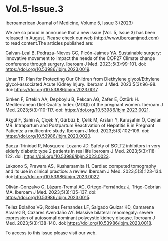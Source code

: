 # Vol.5-Issue.3
Iberoamerican Journal of Medicine, Volume 5, Issue 3 (2023)

We are so proud in announce that a new issue (Vol. 5, Issue 3) has been released in August. Please check our web (http://www.iberoamjmed.com) to read content.The articles published are:

Galvan-Leal B, Pedraza-Nieves GC, Picón-Jaimes YA. Sustainable surgery: innovative movement to impact the needs of the COP27 Climate change conference through surgery. Iberoam J Med. 2023;5(3):99-101. doi: https://doi.org/10.53986/ibjm.2023.0019.

Umar TP. Plan for Protecting Our Children from Diethylene glycol/Ethylene glycol-associated Acute Kidney Injury. Iberoam J Med. 2023:5(3):96-98. doi: https://doi.org/10.53986/ibjm.2023.0017.

Sırıken F, Ertekin AA, Depboylu B, Pekcan AG, Zafer E, Öztürk H. Mediterranean Diet Quality Index (MDQI) of the pregnant women. Iberoam J Med. 2023;5(3):110-117. doi: https://doi.org/10.53986/ibjm.2023.0021.

Akgül F, Şahin A, Çiçek Y, Gürbüz E, Çelik M, Arslan Y, Karaşahin Ö, Ceylan MR. Intrapartum and Postpartum Reactivation of Hepatitis B in Pregnant Patients: a multicentre study. Iberoam J Med. 2023;5(3):102-109. doi: https://doi.org/10.53986/ibjm.2023.0020.

Baeza-Trinidad R, Mosquera-Lozano JD. Safety of SGLT2 inhibitors in very elderly diabetic type 2 patients in real life Iberoam J Med. 2023;5(3):118-122. doi: https://doi.org/10.53986/ibjm.2023.0023.

Laksono S, Prawara AS, Kusharsamita H. Cardiac computed tomography and its use in clinical practice: a review. Iberoam J Med. 2023;5(3):123-134. doi: https://doi.org/10.53986/ibjm.2023.0022.

Oliván-Gonzalvo G, Lázaro-Tremul AC, Ortego-Fernández J, Trigo-Cebrián MA. Iberoam J Med. 2023;5(3):135-137. doi: https://doi.org/10.53986/ibjm.2023.0015.

Tellez Bolaños VG, Robles Fernandes LF, Salgado Guizar KD, Camarena Álvarez R, Cazares Avendaño AY. Massive bilateral renomegaly: severe expression of autosomal dominant polycystic kidney disease. Iberoam J Med. 2023;5(3):138-140. doi: https://doi.org/10.53986/ibjm.2023.0018.

To access to this issue please visit our web.
